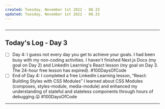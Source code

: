```yaml
---
created: Tuesday, November 1st 2022 - 08.33
updated: Tuesday, November 1st 2022 - 08.33
---
```

```toc
```

---
Today's Log - Day 3
---
- [ ] Day 4: I guess not every day you get to achieve your goals. I had been busy with my non-coding activities. I haven't finished Next.js Docs (my goal on Day 2) and LinkedIn Learning's React lesson (my goal on Day 3. The 24-hour free lesson has expired). #100DaysOfCode
- [ ] End of Day 4: I completed a free LinkedIn Learning lesson, “React: Building Styles with CSS Modules” I learned about CSS Modules (composes, styles-module, media-module) and enhanced my understanding of stateful and stateless components through hours of debugging.😛 #100DaysOfCode 

---